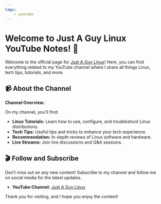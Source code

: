 ```yaml
---
tags:
    - youtube
---
```


# Welcome to Just A Guy Linux YouTube Notes! 🎉

Welcome to the official page for [Just A Guy Linux](https://youtube.com/justaguylinux)! Here, you can find everything related to my YouTube channel where I share all things Linux, tech tips, tutorials, and more.

## 📹 About the Channel

 **Channel Overview:**

On my channel, you'll find:
- **Linux Tutorials:** Learn how to use, configure, and troubleshoot Linux distributions.
- **Tech Tips:** Useful tips and tricks to enhance your tech experience.
- **Recommendation:** In-depth reviews of Linux software and hardware.
- **Live Streams:** Join live discussions and Q&A sessions.

## 🎬 Follow and Subscribe

Don’t miss out on any new content! Subscribe to my channel and follow me on social media for the latest updates.

- **YouTube Channel:** [Just A Guy Linux](https://youtube.com/justaguylinux)

Thank you for visiting, and I hope you enjoy the content!

<script data-name="BMC-Widget" data-cfasync="false" src="https://cdnjs.buymeacoffee.com/1.0.0/widget.prod.min.js" data-id="justaguylinux" data-description="Support me on Buy me a coffee!" data-message="" data-color="#FF5F5F" data-position="Right" data-x_margin="18" data-y_margin="18"></script>
